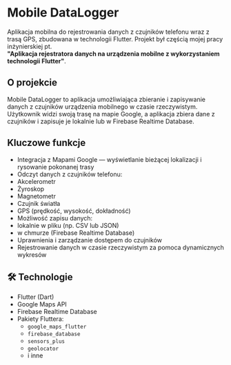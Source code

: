 #  Mobile DataLogger

Aplikacja mobilna do rejestrowania danych z czujników telefonu wraz z trasą GPS, zbudowana w technologii Flutter. Projekt był częścią mojej pracy inżynierskiej pt.  
**"Aplikacja rejestratora danych na urządzenia mobilne z wykorzystaniem technologii Flutter"**.

##  O projekcie

Mobile DataLogger to aplikacja umożliwiająca zbieranie i zapisywanie danych z czujników urządzenia mobilnego w czasie rzeczywistym. Użytkownik widzi swoją trasę na mapie Google, a aplikacja zbiera dane z czujników i zapisuje je lokalnie lub w Firebase Realtime Database.

##  Kluczowe funkcje

-  Integracja z Mapami Google — wyświetlanie bieżącej lokalizacji i rysowanie pokonanej trasy
-  Odczyt danych z czujników telefonu:
  - Akcelerometr
  - Żyroskop
  - Magnetometr
  - Czujnik światła
  - GPS (prędkość, wysokość, dokładność)
-  Możliwość zapisu danych:
  - lokalnie w pliku (np. CSV lub JSON)
  - w chmurze (Firebase Realtime Database)
-  Uprawnienia i zarządzanie dostępem do czujników
-  Rejestrowanie danych w czasie rzeczywistym za pomoca dynamicznych wykresów 

## 🛠️ Technologie

- Flutter (Dart)
- Google Maps API
- Firebase Realtime Database
- Pakiety Fluttera:
  - `google_maps_flutter`
  - `firebase_database`
  - `sensors_plus`
  - `geolocator`
  - i inne
